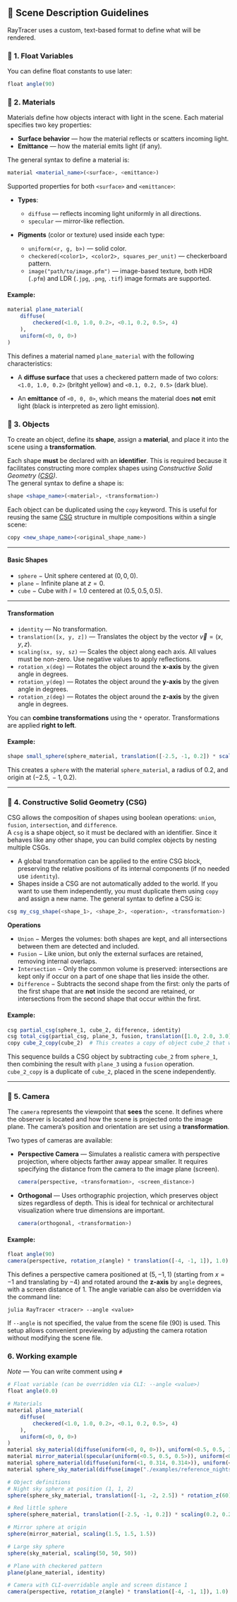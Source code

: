 ## 📝 Scene Description Guidelines

RayTracer uses a custom, text-based format to define what will be rendered.

### 🔢 1. Float Variables

You can define float constants to use later:

```julia
float angle(90)
```

### 🎨 2. Materials
Materials define how objects interact with light in the scene. Each material specifies two key properties:

- **Surface behavior** — how the material reflects or scatters incoming light.
- **Emittance** — how the material emits light (if any).

The general syntax to define a material is:

```julia
material <material_name>(<surface>, <emittance>)
```

Supported properties for both `<surface>` and `<emittance>`:

- **Types**:
    - `diffuse` — reflects incoming light uniformly in all directions.
    - `specular` — mirror-like reflection.

- **Pigments** (color or texture) used inside each type:
    - `uniform(<r, g, b>)` — solid color.
    - `checkered(<color1>, <color2>, squares_per_unit)` — checkerboard pattern.
    - `image("path/to/image.pfm")` — image-based texture, both HDR (`.pfm`) and LDR (`.jpg`, `.png`, `.tif`) image formats are supported.

#### **Example**:
```julia
material plane_material(
    diffuse(
        checkered(<1.0, 1.0, 0.2>, <0.1, 0.2, 0.5>, 4)
    ),
    uniform(<0, 0, 0>)
)
```

This defines a material named `plane_material` with the following characteristics:


- A **diffuse surface** that uses a checkered pattern made of two colors: `<1.0, 1.0, 0.2>` (britght yellow) and `<0.1, 0.2, 0.5>` (dark blue).

- An **emittance** of `<0, 0, 0>`, which means the material does **not** emit light (black is interpreted as zero light emission).


### 🧱 3. Objects

To create an object, define its **shape**, assign a **material**, and place it into the scene using a **transformation**.

Each shape **must** be declared with an **identifier**. This is required because it facilitates constructing more complex shapes using *Constructive Solid Geometry ([CSG](#-4-constructive-solid-geometry-csg))*.  
The general syntax to define a shape is:

```julia
shape <shape_name>(<material>, <transformation>)
```

Each object can be duplicated using the `copy` keyword.  This is useful for reusing the same [CSG](#-4-constructive-solid-geometry-csg) structure in multiple compositions within a single scene:

```julia
copy <new_shape_name>(<original_shape_name>)
```

---

#### **Basic Shapes**
- `sphere` $-$ Unit sphere centered at $(0, 0, 0)$. 
- `plane` $-$ Infinite plane at $z = 0$. 
- `cube` $-$ Cube with $l = 1.0$ centered at $(0.5, 0.5, 0.5)$. 

---

#### **Transformation**
- `identity` — No transformation.
- `translation([x, y, z])` — Translates the object by the vector $\vec{v} = \left( x, y, z \right)$.
- `scaling(sx, sy, sz)` — Scales the object along each axis. All values must be non-zero. Use negative values to apply reflections.
- `rotation_x(deg)` — Rotates the object around the **x-axis** by the given angle in degrees.
- `rotation_y(deg)` — Rotates the object around the **y-axis** by the given angle in degrees.
- `rotation_z(deg)` — Rotates the object around the **z-axis** by the given angle in degrees.

You can **combine transformations** using the `*` operator. Transformations are applied **right to left**.

#### **Example**:
```julia
shape small_sphere(sphere_material, translation([-2.5, -1, 0.2]) * scaling(0.2, 0.2, 0.2))
```
This creates a `sphere` with the material `sphere_material`, a radius of $0.2$, and origin at $(-2.5,\, -1,\, 0.2)$.

---

### 🧩 4. Constructive Solid Geometry (CSG)

CSG allows the composition of shapes using boolean operations: `union`, `fusion`, `intersection`, and `difference`.  
A `csg` is a shape object, so it must be declared with an identifier. Since it behaves like any other shape, you can build complex objects by nesting multiple CSGs.

- A global transformation can be applied to the entire CSG block, preserving the relative positions of its internal components (if no needed use `identity`).
- Shapes inside a CSG are not automatically added to the world. If you want to use them independently, you must duplicate them using `copy` and assign a new name.
The general syntax to define a CSG is:

```julia
csg my_csg_shape(<shape_1>, <shape_2>, <operation>, <transformation>)
```
**Operations**
- `Union` $-$ Merges the volumes: both shapes are kept, and all intersections between them are detected and included.
- `Fusion` $-$ Like union, but only the external surfaces are retained, removing internal overlaps.
- `Intersection` $-$ Only the common volume is preserved: intersections are kept only if occur on a part of one shape that lies inside the other.
- `Difference` $-$ Subtracts the second shape from the first: only the parts of the first shape that are **not** inside the second are retained, or intersections from the second shape that occur within the first.

#### **Example**:
```julia
csg partial_csg(sphere_1, cube_2, difference, identity)
csg total_csg(partial_csg, plane_3, fusion, translation([1.0, 2.0, 3.0]))
copy cube_2_copy(cube_2)  # This creates a copy of object cube_2 that will be visible in the scene

```
This sequence builds a CSG object by subtracting `cube_2` from `sphere_1`, then combining the result with `plane_3` using a `fusion` operation. `cube_2_copy` is a duplicate of `cube_2`, placed in the scene independently.

---

### 🎥 5. Camera

The `camera` represents the viewpoint that **sees** the scene. It defines where the observer is located and how the scene is projected onto the image plane. The camera’s position and orientation are set using a **transformation**.

Two types of cameras are available:

- **Perspective Camera** — Simulates a realistic camera with perspective projection, where objects farther away appear smaller. It requires specifying the distance from the camera to the image plane (screen).
    ```julia
    camera(perspective, <transformation>, <screen_distance>)
    ```

- **Orthogonal** — Uses orthographic projection, which preserves object sizes regardless of depth. This is ideal for technical or architectural visualization where true dimensions are important.
    ```julia
    camera(orthogonal, <transformation>)
    ```

#### **Example**:
```julia
float angle(90)
camera(perspective, rotation_z(angle) * translation([-4, -1, 1]), 1.0)
```
This defines a perspective camera positioned at $(5, -1, 1)$ (starting from $x = -1$ and translating by $-4$) and rotated around the **z-axis** by `angle` degrees, with a screen distance of $1$. The angle variable can also be overridden via the command line:
```shell
julia RayTracer <tracer> --angle <value>
```
If `--angle` is not specified, the value from the scene file ($90$) is used. This setup allows convenient previewing by adjusting the camera rotation without modifying the scene file.


### 6. Working example
*Note* — You can write comment using `#`
```julia
# Float variable (can be overridden via CLI: --angle <value>)
float angle(0.0)

# Materials
material plane_material(
    diffuse(
        checkered(<1.0, 1.0, 0.2>, <0.1, 0.2, 0.5>, 4)
    ),
    uniform(<0, 0, 0>)
)
material sky_material(diffuse(uniform(<0, 0, 0>)), uniform(<0.5, 0.5, 1>))
material mirror_material(specular(uniform(<0.5, 0.5, 0.5>)), uniform(<0, 0, 0>))
material sphere_material(diffuse(uniform(<1, 0.314, 0.314>)), uniform(<0, 0, 0>))
material sphere_sky_material(diffuse(image("./examples/reference_nightsky.jpg")), uniform(<0, 0, 0>))

# Object definitions
# Night sky sphere at position (1, 1, 2)
sphere(sphere_sky_material, translation([-1, -2, 2.5]) * rotation_z(60) * scaling(1.2, 1.2, 1.2))

# Red little sphere
sphere(sphere_material, translation([-2.5, -1, 0.2]) * scaling(0.2, 0.2, 0.2))

# Mirror sphere at origin
sphere(mirror_material, scaling(1.5, 1.5, 1.5))

# Large sky sphere
sphere(sky_material, scaling(50, 50, 50))

# Plane with checkered pattern
plane(plane_material, identity)

# Camera with CLI-overridable angle and screen distance 1
camera(perspective, rotation_z(angle) * translation([-4, -1, 1]), 1.0)
```
